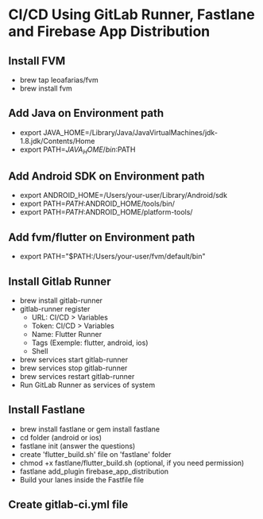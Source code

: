 # CI/CD Using GitLab Runner, Fastlane and Firebase App Distribution

## Install FVM
  - brew tap leoafarias/fvm
  - brew install fvm

## Add Java on Environment path
  - export JAVA_HOME=/Library/Java/JavaVirtualMachines/jdk-1.8.jdk/Contents/Home
  - export PATH=$JAVA_HOME/bin:$PATH

## Add Android SDK on Environment path
  - export ANDROID_HOME=/Users/your-user/Library/Android/sdk
  - export PATH=$PATH:$ANDROID_HOME/tools/bin/
  - export PATH=$PATH:$ANDROID_HOME/platform-tools/

## Add fvm/flutter on Environment path
  - export PATH="$PATH:/Users/your-user/fvm/default/bin"


## Install Gitlab Runner
  - brew install gitlab-runner
  - gitlab-runner register
    - URL:  CI/CD > Variables
    - Token: CI/CD > Variables
    - Name: Flutter Runner
    - Tags (Exemple: flutter, android, ios)
    - Shell
  - brew services start gitlab-runner
  - brew services stop gitlab-runner
  - brew services restart gitlab-runner
  - Run GitLab Runner as services of system


## Install Fastlane
  - brew install fastlane or gem install fastlane
  - cd folder (android or ios)
  - fastlane init (answer the questions)
  - create 'flutter_build.sh' file on 'fastlane' folder
  - chmod +x fastlane/flutter_build.sh (optional, if you need permission)
  - fastlane add_plugin firebase_app_distribution
  - Build your lanes inside the Fastfile file

## Create gitlab-ci.yml file
